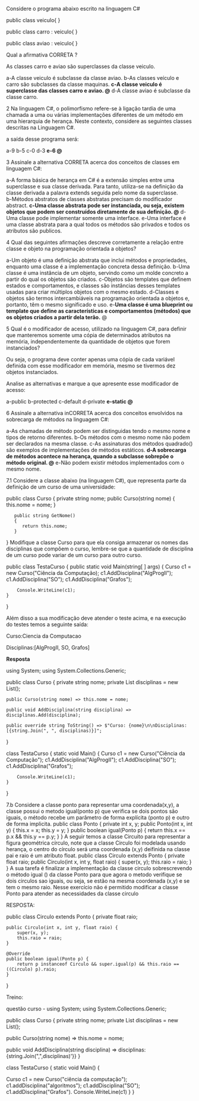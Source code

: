 
Considere o programa abaixo escrito na linguagem C#

public class veiculo{ }

public class carro : veiculo{ }

public class aviao : veiculo{ }

Qual a afirmativa CORRETA ?
	

As classes carro e aviao são superclasses da classe veiculo.

a-A classe veiculo é subclasse da classe aviao.
b-As classes veículo e carro são subclasses da classe maquinas.
**c-A classe veiculo é superclasse das classes carro e aviao. @**
d-A classe aviao é subclasse da classe carro.

2
Na linguagem C#, o polimorfismo refere-se à ligação tardia de uma chamada a uma ou várias implementações diferentes de um método em uma hierarquia de herança. Neste contexto, considere as seguintes classes descritas na Linguagem C#.

a saída desse programa será:
	
a-9
b-5
c-0
d-3
**e-6 @**

3
Assinale a alternativa CORRETA acerca dos conceitos de classes em linguagem C#:
	

a-A forma básica de herança em C# é a extensão simples entre uma superclasse e sua classe derivada. Para tanto, utiliza-se na definição da classe derivada a palavra extends seguida pelo nome da superclasse.	
b-Métodos abstratos de classes abstratas precisam do modificador abstract.
**c-Uma classe abstrata pode ser instanciada, ou seja, existem objetos que podem ser construídos diretamente de sua definição. @**
d-Uma classe pode implementar somente uma interface.
e-Uma interface é uma classe abstrata para a qual todos os métodos são privados e todos os atributos são publicos.

4
Qual das seguintes afirmações descreve corretamente a relação entre classe e objeto na programação orientada a objetos?
	
a-Um objeto é uma definição abstrata que inclui métodos e propriedades, enquanto uma classe é a implementação concreta dessa definição.
b-Uma classe é uma instância de um objeto, servindo como um molde concreto a partir do qual os objetos são criados.
c-Objetos são templates que definem estados e comportamentos, e classes são instâncias desses templates usadas para criar múltiplos objetos com o mesmo estado.
d-Classes e objetos são termos intercambiáveis na programação orientada a objetos e, portanto, têm o mesmo significado e uso.
e-**Uma classe é uma blueprint ou template que define as características e comportamentos (métodos) que os objetos criados a partir dela terão.** @

5
Qual é o modificador de acesso, utilizado na linguagem C#, para definir que manteremos somente uma cópia de determinados atributos na memória, independentemente da quantidade de objetos que forem instanciados?

Ou seja, o programa deve conter apenas uma cópia de cada variável definida com esse modificador em memória, mesmo se tivermos dez objetos instanciados.

Analise as alternativas e marque a que apresente esse modificador de acesso:	

a-public
b-protected
c-default
d-private
**e-static @**

6
Assinale a alternativa inCORRETA acerca dos conceitos envolvidos na sobrecarga de métodos na linguagem C#: 
	

a-As chamadas de método podem ser distinguidas tendo o mesmo nome e tipos de retorno diferentes.
b-Os métodos com o mesmo nome não podem ser declarados na mesma classe.
c-As assinaturas dos métodos quadrado() são exemplos de implementações de métodos estáticos.
**d-A sobrecarga de métodos acontece na herança, quando a subclasse sobrepõe o método original. @**
e-Não podem existir métodos implementados com o mesmo nome.

7.1
Considere a classe abaixo (na linguagem C#), que representa parte da definição de um curso de uma universidade:

public class Curso
{
      private string nome;
      public Curso(string nome)
      {
          this.nome = nome;
       }

       public string GetNome()
       {
          return this.nome;
       }
}
Modifique a classe Curso para que ela consiga armazenar os nomes das disciplinas que compõem o curso, lembre-se que a quantidade de disciplina de um curso pode variar de um curso para outro curso.

public class TestaCurso
{
    public static void Main(string[ ] args)
    {
         Curso c1 = new Curso("Ciência da Computação);
         c1.AddDisciplina("AlgProgII");
         c1.AddDisciplina("SO");
         c1.AddDisciplina("Grafos");

        Console.WriteLine(c1);
    }
}

Além disso a sua modificação deve atender o teste acima, e na execução  do testes temos a seguinte saída:

Curso:Ciencia da Computacao

Disciplinas:[AlgProgII, SO, Grafos]

**Resposta**

using System;
using System.Collections.Generic;

public class Curso
{
    private string nome;
    private List<string> disciplinas = new List<string>();

    public Curso(string nome) => this.nome = nome;

    public void AddDisciplina(string disciplina) => disciplinas.Add(disciplina);

    public override string ToString() => $"Curso: {nome}\n\nDisciplinas: [{string.Join(", ", disciplinas)}]";
}

class TestaCurso
{
    static void Main()
    {
        Curso c1 = new Curso("Ciência da Computação");
        c1.AddDisciplina("AlgProgII");
        c1.AddDisciplina("SO");
        c1.AddDisciplina("Grafos");

        Console.WriteLine(c1);
    }
}


7.b
Considere a classe ponto para representar uma coordenada(x,y), a classe possui o metodo igual(ponto p) que verifica se dois pontos são iguais, o método recebe um parâmetro de forma explícita (ponto p) e outro de forma implicita. public class Ponto { private int x, y; public Ponto(int x, int y) { this.x = x; this.y = y; } public boolean igual(Ponto p) { return this.x == p.x && this.y == p.y; } } A seguir temos a classe Circuito para representar a figura geométrica círculo, note que a classe Circulo foi modelada usando herança, o centro do círculo será uma coordenada (x,y) deifinida na classe pai e raio é um atributo float. public class Circulo extends Ponto { private float raio; public Circulo(int x, int y, float raio) { super(x, y); this.raio = raio; } } A sua tarefa é finalizar a implementação da classe circulo sobrescrevendo o método igual () da classe Ponto para que agora o metodo verifique se dois circulos sao iguais, ou seja, se estão na mesma coordenada (x,y) e se tem o mesmo raio. Nesse exercício não é permitido modificar a classe Ponto para atender as necessidades da classe circulo

RESPOSTA:

public class Circulo extends Ponto {
    private float raio;

    public Circulo(int x, int y, float raio) {
        super(x, y);
        this.raio = raio;
    }

    @Override
    public boolean igual(Ponto p) {
        return p instanceof Circulo && super.igual(p) && this.raio == ((Circulo) p).raio;
    }
}


Treino: 

questão curso -
using System;
using System.Collections.Generic; 

public class Curso {
private string nome;
private List<string> disciplinas = new List<string>();

public Curso(string nome) => this.nome = nome; 

public void AddDisciplina(string disciplina) => disciplinas: {string.Join(",",disciplinas)'}}
}

class TestaCurso {
static void Main() {

Curso c1 = new Curso("ciência da computação");
c1.addDisciplina("algoritmos");
c1.addDisciplina("SO");
c1.addDisciplina("Grafos").
Console.WriteLine(c1)
}
}